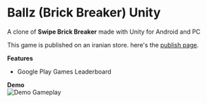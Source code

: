 # Ballz (Brick Breaker) Unity
A clone of <b>Swipe Brick Breaker</b> made with Unity for Android and PC

This game is published on an iranian store. here's the <a href="https://cafebazaar.ir/app/com.gameditors.ballz">publish page</a>.

<b>Features</b>
* Google Play Games Leaderboard

<b>Demo</b><br>
![Demo Gameplay](https://github.com/GamEditorsTechnolegies/Ballz-Brick-Breaker-Unity/blob/master/Ballz-Brick-Breaker-Unity.gif)